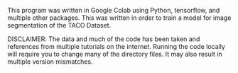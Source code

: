 This program was written in Google Colab using Python, tensorflow, and multiple other packages. This was written in order to train a model for image segmentation of the TACO Dataset.

DISCLAIMER: The data and much of the code has been taken and references from multiple tutorials on the internet. Running the code locally will require you to change many of the directory files. It may also result in multiple version mismatches. 
